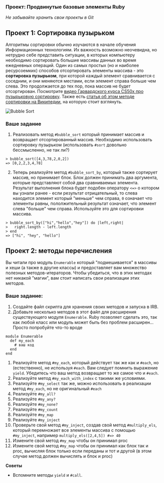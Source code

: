 ### Проект: Продвинутые базовые элементы Ruby
<!-- *Estimated Time: 4-8 hrs* -->

*Не забывайте хранить свои проекты в Git*

## Проект 1: Сортировка пузырьком

Алгоритмы сортировки обычно изучаются в начале обучения Информационных технологиям. Их важность возможно неочевидна, но нетрудно себе представить ситуации, в которых компьютеру необходимо сортировать большие массивы данных во время ежедневных операций.
Один из самых простых (но и наиболее ресурсоемких) способов отсортировать элементы массива - это **сортировка пузырьком**, при которой каждый элемент сравнивается с соседним, и они меняются местами, если элемент справа больше чем слева. Это продолжается до тех пор, пока массив не будет отсортирован.
Посмотрите [видео Гарвардского курса CS50x про пузырьковую сортировку](http://cs50.tv/2012/fall/shorts/bubble_sort/bubble_sort-720p.mp4).
Также есть [статья об этом методе сортировки на Википедии](https://ru.wikipedia.org/wiki/Сортировка_пузырьком), на которую стоит взглянуть.

![Bubble Sort](http://upload.wikimedia.org/wikipedia/commons/c/c8/Bubble-sort-example-300px.gif)

### Ваше задание

1. Реализовать метод `#bubble_sort` который принимает массив и возвращает отсортированный массив. Необходимо использовать сортировку пузырьком (использовать `#sort` довольно бессмысленно, не так ли?)

```
> bubble_sort([4,3,78,2,0,2])
=> [0,2,2,3,4,78]
```


2. Теперь реализуйте метод `#bubble_sort_by`, который также сортирует массив, но принимает блок. Блок должен принимать два аргумента, которые представляют собой два сравниваемых элемента. Результат выполнения блока будет подобен оператору `<=>` о котором вы узнали ранее - если результат отрицательный, то слева находится элемент который "меньше" чем справа, `0` означает что элементы равны, пололжительный результат означает, что элемент слева "больше" чем справа. Используйте это для сортировки массива.


```
> bubble_sort_by(["hi","hello","hey"]) do |left,right|
>   right.length - left.length
> end
=> ["hi", "hey", "hello"]
```

## Проект 2: методы перечисления

Вы читали про модуль `Enumerable` который "подмешивается" в массивы и хеши (а также в другие классы) и предоставляет вам множество полезных методов-итераторов. Чтобы убедиться, что в этих методах нет никакой "магии", вам стоит написать свои реализации этих методов.

### Ваше задание:
1. Создайте файл скрипта для хранения своих методов и запуска в IRB.
2. Добавьте несколько методов в этот файл для расширения существующего модуля `Enumerable`. Ruby позволяет сделать это, так как любой класс или модуль может быть без проблем расширен... Просто попробуйте что-то вроде
```
module Enumerable
  def my_each
    # ваш код
  end
end
```

1. Реализуйте метод `#my_each`, который действует так же как и `#each`, но (естественно), не используя `#each`. Вам следует помнить выражение `yield`. Убедитесь что ваш метод возвращает то же самое что и `#each`.
2. Реализуйте метод `#my_each_with_index` с такими же условиями.
3. Реализуйте `#my_select` так же, можно использовать в реализации метод `#my_each`, но не оригинальный `#each`
4. Реализуйте `#my_all?`
5. Реализуйте `#my_any?`
6. Реализуйте `#my_none?`
7. Реализуйте `#my_count`
8. Реализуйте `#my_map`
9. Реализуйте `#my_inject`
10. Проверьте свой метод `#my_inject`, создав свой метод `#multiply_els`, который перемножает все элементы массива с помощью `#my_inject`, например `multiply_els([2,4,5]) #=> 40`
11. Измените свой метод `#my_map` чтобы он принимал proc
12. Измените свой метод `#my_map` чтобы он принимал как блок так и proc, вычисляя блок только если переданы и тот и другой (в этом случае метод должен вычислять и блок и proc)

**Советы**

* Вспомните методы `yield` и `#call`.
